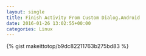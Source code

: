 ```yaml
---
layout: single                                                                                                              
title: Finish Activity From Custom Dialog.Android                                                                                                                       
date: 2016-01-26 13:02:55+00:00                                                                                                                        
categories: Linux                                                                                                                
---                                                                                                                              
```


{% gist makeittotop/b9dc82211763b275bd83 %}                                                                                                           

